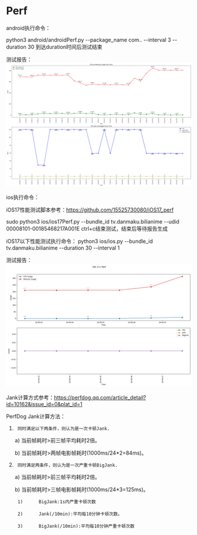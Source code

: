# Perf

android执行命令：

python3 android/androidPerf.py --package_name com.*.* --interval 3 --duration 30
到达duration时间后测试结束

测试报告：
![android_perf.png](android_perf.png)


ios执行命令：

iOS17性能测试脚本参考：https://github.com/15525730080/iOS17_perf

sudo python3 ios/ios17Perf.py --bundle_id tv.danmaku.bilianime --udid 00008101-00185468217A001E
ctrl+c结束测试，结束后等待报告生成

iOS17以下性能测试执行命令：
python3 ios/ios.py --bundle_id tv.danmaku.bilianime --duration 30 --interval 1


测试报告：
![ios_17+_perf.png](ios_17%2B_perf.png)

Jank计算方式参考：https://perfdog.qq.com/article_detail?id=10162&issue_id=0&plat_id=1

PerfDog Jank计算方法：

1.      同时满足以下两条件，则认为是一次卡顿Jank.

    a)      当前帧耗时>前三帧平均耗时2倍。
    
    b)      当前帧耗时>两帧电影帧耗时(1000ms/24*2=84ms)。

2.      同时满足两条件，则认为是一次严重卡顿BigJank.

    a)      当前帧耗时>前三帧平均耗时2倍。
    
    b)      当前帧耗时>三帧电影帧耗时(1000ms/24*3=125ms)。

        1)      BigJank:1s内严重卡顿次数

        2)      Jank(/10min):平均每10分钟卡顿次数。

        3)      BigJank(/10min):平均每10分钟严重卡顿次数



